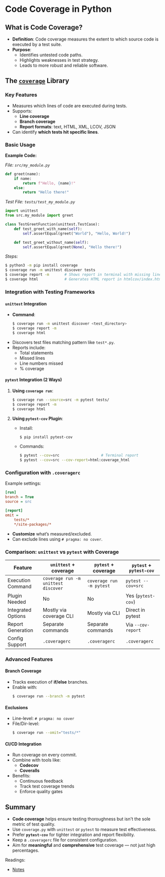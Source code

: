 # Code Coverage in Python

## What is Code Coverage?

- **Definition**: Code coverage measures the extent to which source code is executed by a test suite.
- **Purpose**:
  - Identifies untested code paths.
  - Highlights weaknesses in test strategy.
  - Leads to more robust and reliable software.

## The [`coverage`](https://coverage.readthedocs.io/en/7.8.0/) Library

### Key Features

- Measures which lines of code are executed during tests.
- Supports:
  - **Line coverage**
  - **Branch coverage**
  - **Report formats**: text, HTML, XML, LCOV, JSON
- Can identify **which tests hit specific lines**.

### Basic Usage

**Example Code:**

_File: `src/my_module.py`_

```python
def greet(name):
    if name:
        return f"Hello, {name}!"
    else:
        return "Hello there!"
```

_Test File: `tests/test_my_module.py`_

```python
import unittest
from src.my_module import greet

class TestGreetFunction(unittest.TestCase):
    def test_greet_with_name(self):
        self.assertEqual(greet("World"), "Hello, World!")

    def test_greet_without_name(self):
        self.assertEqual(greet(None), "Hello there!")
```

_Steps:_

```bash
$ python3 -m pip install coverage
$ coverage run -m unittest discover tests
$ coverage report -m       # Shows report in terminal with missing lines
$ coverage html            # Generates HTML report in htmlcov/index.html
```

### Integration with Testing Frameworks

#### `unittest` Integration

- **Command**:
  ```bash
  $ coverage run -m unittest discover <test_directory>
  $ coverage report -m
  $ coverage html
  ```
- Discovers test files matching pattern like `test*.py`.
- Reports include:
  - Total statements
  - Missed lines
  - Line numbers missed
  - % coverage

#### `pytest` Integration (2 Ways)

1. **Using `coverage run`**:

   ```bash
   $ coverage run --source=src -m pytest tests/
   $ coverage report -m
   $ coverage html
   ```

2. **Using `pytest-cov` Plugin**:
   - Install:
     ```bash
     $ pip install pytest-cov
     ```
   - Commands:
     ```bash
     $ pytest --cov=src                   # Terminal report
     $ pytest --cov=src --cov-report=html:coverage_html
     ```

### Configuration with `.coveragerc`

Example settings:

```ini
[run]
branch = True
source = src

[report]
omit =
    tests/*
    */site-packages/*
```

- **Customize** what’s measured/excluded.
- Can exclude lines using `# pragma: no cover`.

### Comparison: `unittest` vs `pytest` with Coverage

| Feature            | `unittest` + coverage               | `pytest` + coverage      | `pytest` + `pytest-cov` |
| ------------------ | ----------------------------------- | ------------------------ | ----------------------- |
| Execution Command  | `coverage run -m unittest discover` | `coverage run -m pytest` | `pytest --cov=src`      |
| Plugin Needed      | No                                  | No                       | Yes (`pytest-cov`)      |
| Integrated Options | Mostly via coverage CLI             | Mostly via CLI           | Direct in pytest        |
| Report Generation  | Separate commands                   | Separate commands        | Via `--cov-report`      |
| Config Support     | `.coveragerc`                       | `.coveragerc`            | `.coveragerc`           |

### Advanced Features

#### Branch Coverage

- Tracks execution of **if/else** branches.
- Enable with:
  ```bash
  $ coverage run --branch -m pytest
  ```

#### Exclusions

- Line-level: `# pragma: no cover`
- File/Dir-level:
  ```bash
  $ coverage run --omit="tests/*"
  ```

#### CI/CD Integration

- Run coverage on every commit.
- Combine with tools like:
  - **Codecov**
  - **Coveralls**
- Benefits:
  - Continuous feedback
  - Track test coverage trends
  - Enforce quality gates

## Summary

- **Code coverage** helps ensure testing thoroughness but isn't the sole metric of test quality.
- Use `coverage.py` with `unittest` or `pytest` to measure test effectiveness.
- Prefer **`pytest-cov`** for tighter integration and report flexibility.
- Keep a `.coveragerc` file for consistent configuration.
- Aim for **meaningful** and **comprehensive** test coverage — not just high percentages.

Readings:

- [Notes](https://docs.google.com/document/d/1-Esg-tMBbQt0Ei4UINM3rJ1Xp2p1F1S1DxIWdYqqzVc/edit?usp=sharing)
